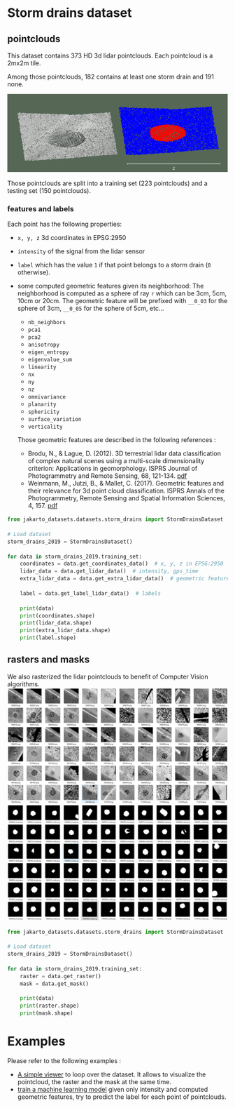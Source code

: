 # Storm drains dataset

## pointclouds
This dataset contains 373 HD 3d lidar pointclouds. Each pointcloud is a 2mx2m tile.

Among those pointclouds, 182 contains at least one storm drain and 191 none.

![3d lidar](/doc/images/storm_drains/storm_drains_lidar.png)

Those pointclouds are split into a training set (223 pointclouds) and a testing set (150 pointclouds).

### features and labels
Each point has the following properties:
- `x, y, z` 3d coordinates in EPSG:2950
- `intensity` of the signal from the lidar sensor
- `label` which has the value `1` if that point belongs to a storm drain (`0` otherwise).
- some computed geometric features given its neighborhood:
  The neighborhood is computed as a sphere of ray `r` which can be 3cm, 5cm, 10cm or 20cm. The geometric feature will be prefixed with `__0_03` for the sphere of 3cm, `__0_05` for the sphere of 5cm, etc...
  - `nb_neighbors`
  - `pca1`
  - `pca2`
  - `anisotropy`
  - `eigen_entropy`
  - `eigenvalue_sum`
  - `linearity`
  - `nx`
  - `ny`
  - `nz`
  - `omnivariance`
  - `planarity`
  - `sphericity`
  - `surface_variation`
  - `verticality`

  Those geometric features are described in the following references :
    - Brodu, N., & Lague, D. (2012). 3D terrestrial lidar data classification of complex natural scenes using a multi-scale dimensionality criterion: Applications in geomorphology. ISPRS Journal of Photogrammetry and Remote Sensing, 68, 121-134. [pdf](https://arxiv.org/pdf/1107.0550.pdf)
    - Weinmann, M., Jutzi, B., & Mallet, C. (2017). Geometric features and their relevance for 3d point cloud classification. ISPRS Annals of the Photogrammetry, Remote Sensing and Spatial Information Sciences, 4, 157. [pdf](https://www.isprs-ann-photogramm-remote-sens-spatial-inf-sci.net/IV-1-W1/157/2017/isprs-annals-IV-1-W1-157-2017.pdf)


```python
from jakarto_datasets.datasets.storm_drains import StormDrainsDataset

# Load dataset
storm_drains_2019 = StormDrainsDataset()

for data in storm_drains_2019.training_set:
    coordinates = data.get_coordinates_data()  # x, y, z in EPSG:2950
    lidar_data = data.get_lidar_data()  # intensity, gps_time
    extra_lidar_data = data.get_extra_lidar_data()  # geometric features

    label = data.get_label_lidar_data()  # labels

    print(data)
    print(coordinates.shape)
    print(lidar_data.shape)
    print(extra_lidar_data.shape)
    print(label.shape)
```

## rasters and masks
We also rasterized the lidar pointclouds to benefit of Computer Vision algorithms.
![rasters](/doc/images/storm_drains/raster.png)
![masks](/doc/images/storm_drains/masks.png)


```python
from jakarto_datasets.datasets.storm_drains import StormDrainsDataset

# Load dataset
storm_drains_2019 = StormDrainsDataset()

for data in storm_drains_2019.training_set:
    raster = data.get_raster()
    mask = data.get_mask()

    print(data)
    print(raster.shape)
    print(mask.shape)
```


# Examples
Please refer to the following examples :
- [A simple viewer](viewer/) to loop over the dataset. It allows to visualize the pointcloud, the raster and the mask at the same time.
- [train a machine learning model](machine_learning/) given only intensity and computed geometric features, try to predict the label for each point of pointclouds.
